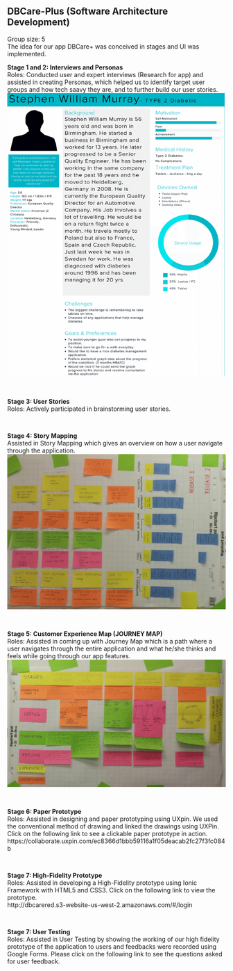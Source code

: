 <h2> DBCare-Plus (Software Architecture Development) </h2>
<p> Group size: 5 <br>
The idea for our app DBCare+ was conceived in stages and UI was implemented. <br> </p>
<p> <b> Stage 1 and 2: Interviews and Personas </b> <br>
Roles: Conducted user and expert interviews (Research for app) and assisted in creating Personas, which helped us to identify target user groups and how tech saavy they are, and to further build our user stories. <br> 
<img src="https://github.com/Kavana-CR/DBCare-Plus/blob/master/Persona1.png"> </p> <br>
<p> <b> Stage 3: User Stories </b> <br>
Roles: Actively participated in brainstorming user stories. </p> <br>
<p> <b> Stage 4: Story Mapping </b> <br>
Assisted in Story Mapping which gives an overview on how a user navigate through the application. <br>
<img src= "https://github.com/Kavana-CR/DBCare-Plus/blob/master/Story%20Mapping.jpg"> </p> <br>
<p> <b> Stage 5: Customer Experience Map (JOURNEY MAP) </b> <br>
Roles: Assisted in coming up with Journey Map which is a path where a user navigates through the entire application and what he/she thinks and feels while going through our app features.<br>
<img src= "https://github.com/Kavana-CR/DBCare-Plus/blob/master/Experience%20Map.jpg"> </p> <br>
<p> <b> Stage 6: Paper Prototype </b> <br>
Roles: Assisted in designing and paper prototyping using UXpin. We used the conventional method of drawing and linked the drawings using UXPin. Click on the following link to see a clickable paper prototype in action. <br>
https://collaborate.uxpin.com/ec8366d1bbb59116a1f05deacab2fc27f3fc084b </p> <br>
<p> <b> Stage 7: High-Fidelity Prototype </b> <br>
Roles: Assisted in developing a High-Fidelity prototype using Ionic Framework with HTML5 and CSS3. Click on the following link to view the prototype. <br>
http://dbcarered.s3-website-us-west-2.amazonaws.com/#/login </p> <br>
<p> <b> Stage 7: User Testing </b> <br>
Roles: Assisted in  User Testing by showing the working of our high fidelity prototype of the application to users and feedbacks were recorded using Google Forms. Please click on the following link to see the questions asked for user feedback. <br>
<img scrc="http://goo.gl/forms/J2QpCaEj2R">

